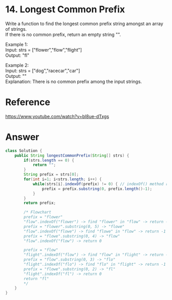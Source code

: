 # 14. Longest Common Prefix
   
Write a function to find the longest common prefix string amongst an array of strings.   
If there is no common prefix, return an empty string "".   
   
Example 1:   
Input: strs = ["flower","flow","flight"]   
Output: "fl"   
   
Example 2:   
Input: strs = ["dog","racecar","car"]   
Output: ""   
Explanation: There is no common prefix among the input strings.   
   
# Reference
<https://www.youtube.com/watch?v=bl8ue-dTxgs>
   
# Answer
```java
class Solution {
    public String longestCommonPrefix(String[] strs) {
        if(strs.length == 0) {
            return "";
        }
        String prefix = strs[0];
        for(int i=1; i<strs.length; i++) {
            while(strs[i].indexOf(prefix) != 0) { // indexOf() method returns the position of the first occurrence of specified character(s) in a string.
                prefix = prefix.substring(0, prefix.length()-1);
            }
        }
        return prefix;

        /* Flowchart
        prefix = "flower"
        "flow".indexOf("flower") -> find "flower" in "flow" -> return -1
        prefix = "flower".substring(0, 5) -> "flowe"
        "flow".indexOf("flowe") -> find "flowe" in "flow" -> return -1
        prefix = "flowe".substring(0, 4) -> "flow"
        "flow".indexOf("flow") -> return 0

        prefix = "flow"
        "flight".indexOf("flow") -> find "flow" in "flight" -> return -1
        prefix = "flow".substring(0, 3) -> "flo"
        "flight".indexOf("flo") -> find "flo" in "flight" -> return -1
        prefix = "flowe".substring(0, 2) -> "fl"
        "flight".indexOf("fl") -> return 0
        return "fl"
        */
    }
}
```
